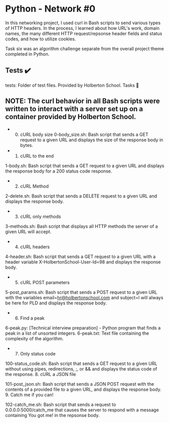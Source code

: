 # Python - Network #0

In this networking project, I used curl in Bash scripts to send various types of HTTP headers. In the process, I learned about how URL's work, domain names, the many different HTTP request/repsonse header fields and status codes, and how to utilize cookies.

Task six was an algorithm challenge separate from the overall project theme completed in Python.

## Tests ✔️

tests: Folder of test files. Provided by Holberton School.
Tasks 📃

## NOTE: The curl behavior in all Bash scripts were written to interact with a server set up on a container provided by Holberton School.

* 0. cURL body size 0-body_size.sh: Bash script that sends a GET request to a given URL and displays the size of the response body in bytes.

* 1. cURL to the end

1-body.sh: Bash script that sends a GET request to a given URL and displays the response body for a 200 status code response.
* 2. cURL Method

 2-delete.sh: Bash script that sends a DELETE request to a given URL and displays the response body.
* 3. cURL only methods

3-methods.sh: Bash script that displays all HTTP methods the server of a given URL will accept.
* 4. cURL headers

4-header.sh: Bash script that sends a GET request to a given URL with a header variable X-HolbertonSchool-User-Id=98 and displays the response body.
* 5. cURL POST parameters

5-post_params.sh: Bash script that sends a POST request to a given URL with the variables email=hr@holbertonschool.com and subject=I will always be here for PLD and displays the response body.
* 6. Find a peak

6-peak.py: [Technical interview preparation] - Python program that finds a peak in a list of unsorted integers.
6-peak.txt: Text file containing the complexity of the algorithm.
* 7. Only status code

100-status_code.sh: Bash script that sends a GET request to a given URL without using pipes, redirections, ;, or && and displays the status code of the response.
8. cURL a JSON file

101-post_json.sh: Bash script that sends a JSON POST request with the contents of a provided file to a given URL, and displays the response body.
9. Catch me if you can!

102-catch_me.sh: Bash script that sends a request to 0.0.0.0:5000/catch_me that causes the server to respond with a message containing You got me! in the repsonse body.
